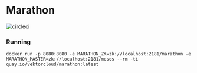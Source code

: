 # Marathon

![circleci][circleci]


### Running

    docker run -p 8080:8080 -e MARATHON_ZK=zk://localhost:2181/marathon -e MARATHON_MASTER=zk://localhost:2181/mesos --rm -ti quay.io/vektorcloud/marathon:latest


[circleci]: https://img.shields.io/circleci/build/gh/vektorcloud/marathon?color=1dd6c9&logo=CircleCI&logoColor=1dd6c9&style=for-the-badge "marathon"
